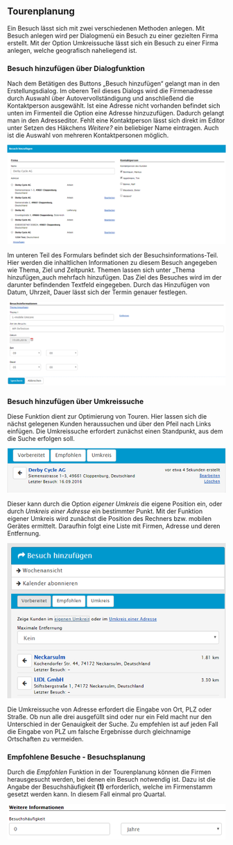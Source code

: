 ##	Tourenplanung

Ein Besuch lässt sich mit zwei verschiedenen Methoden anlegen. Mit Besuch anlegen wird per Dialogmenü ein Besuch zu einer gezielten Firma erstellt. Mit der Option Umkreissuche lässt sich ein Besuch zu einer Firma anlegen, welche geografisch naheliegend ist.

### Besuch hinzufügen über Dialogfunktion

Nach dem Betätigen des Buttons „Besuch hinzufügen“ gelangt man in den Erstellungsdialog. 
Im oberen Teil dieses Dialogs wird die Firmenadresse durch Auswahl über Autovervollständigung und anschließend die Kontaktperson ausgewählt. Ist eine Adresse nicht vorhanden befindet sich unten im Firmenteil die Option eine Adresse hinzuzufügen. Dadurch gelangt man in den Adresseditor. Fehlt eine Kontaktperson lässt sich direkt im Editor unter Setzen des Häkchens _Weitere?_ ein beliebiger Name eintragen. Auch ist die Auswahl von mehreren Kontaktpersonen möglich.

![Besuchsliste - Funktionen](img/visitreport_add/visitreport_add_form.png "Besuchsliste - Funktionen")

Im unteren Teil des Formulars befindet sich der Besuchsinformations-Teil. Hier werden die inhaltlichen Informationen zu diesem Besuch angegeben wie Thema, Ziel und Zeitpunkt. Themen lassen sich unter _Thema hinzufügen_auch mehrfach hinzufügen. Das Ziel des Besuches wird im der darunter befindenden Textfeld eingegeben. Durch das Hinzufügen von Datum, Uhrzeit, Dauer lässt sich der Termin genauer festlegen.

![Besuchsliste - Funktionen](img/visitreport_add/visitreport_add_editor_body.png "Besuchsliste - Funktionen")

### Besuch hinzufügen über Umkreissuche

Diese Funktion dient zur Optimierung von Touren. Hier lassen sich die nächst gelegenen Kunden heraussuchen und über den Pfeil nach Links einfügen. Die Umkreissuche erfordert zunächst einen Standpunkt, aus dem die Suche erfolgen soll. 

![Besuchsliste - Funktionen](img/visitreport_add/visitreport_add_proximity.png "Besuchsliste - Funktionen")

Dieser kann durch die Option _eigener Umkreis_ die eigene Position ein, oder durch _Umkreis einer Adresse_ ein bestimmter Punkt. Mit der Funktion eigener Umkreis wird zunächst die Position des Rechners bzw. mobilen Gerätes ermittelt. Daraufhin folgt eine Liste mit Firmen, Adresse und deren Entfernung. 

![Besuchsliste - Funktionen](img/visitreport_add/Eigener_Umkreis.png "Besuchsliste - Funktionen")

Die Umkreissuche von Adresse erfordert die Eingabe von Ort, PLZ oder Straße. Ob nun alle drei ausgefüllt sind oder nur ein Feld macht nur den Unterschied in der Genauigkeit der Suche. Zu empfehlen ist auf jeden Fall die Eingabe von PLZ um falsche Ergebnisse durch gleichnamige Ortschaften zu vermeiden.

### Empfohlene Besuche - Besuchsplanung

Durch die _Empfohlen_ Funktion in der Tourenplanung können die Firmen herausgesucht werden, bei denen ein Besuch notwendig ist. Dazu ist die Angabe der Besuchshäufigkeit **(1)** erforderlich, welche im Firmenstamm gesetzt werden kann. In diesem Fall einmal pro Quartal.

![Besuchsliste - Funktionen](img/visitreport_add/visitreport_add_interval.png "Besuchsliste - Funktionen")

